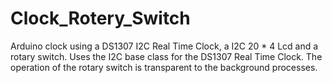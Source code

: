 # Clock_Rotery_Switch
Arduino clock using a DS1307 I2C Real Time Clock, a I2C 20 * 4 Lcd and a rotary switch. Uses the I2C base class for the DS1307 Real Time Clock. The operation of the rotary switch is transparent to the background processes.
